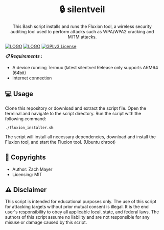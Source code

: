 <h1 align="center">🔒 silentveil</h1>
<p align="center">This Bash script installs and runs the Fluxion tool, a wireless security auditing tool used to perform attacks such as WPA/WPA2 cracking and MITM attacks.</p>

[![LOGO](https://img.shields.io/github/issues/0n1cOn3/termux-wifi?style=plastic)]() [![LOGO](https://img.shields.io/github/issues-pr/0n1cOn3/termux-wifi?style=plastic)]() [![GPLv3 License](https://img.shields.io/badge/License-GPL%20v3-yellow.svg)](https://opensource.org/licenses/)

___📋 Requirements :___

- A device running Termux (latest silentveil Release only supports ARM64 (64bit)
- Internet connection

## 💻 Usage

Clone this repository or download and extract the script file.
Open the terminal and navigate to the script directory.
Run the script with the following command:

    ./fluxion_installer.sh

The script will install all necessary dependencies, download and install the Fluxion tool, and start the Fluxion tool. (Ubuntu chroot)

## 👥 Copyrights

- Author: Zach Mayer
- Licensing: MIT

## ⚠️ Disclaimer

This script is intended for educational purposes only. The use of this script for attacking targets without prior mutual consent is illegal. It is the end user's responsibility to obey all applicable local, state, and federal laws. The authors of this script assume no liability and are not responsible for any misuse or damage caused by this script.
